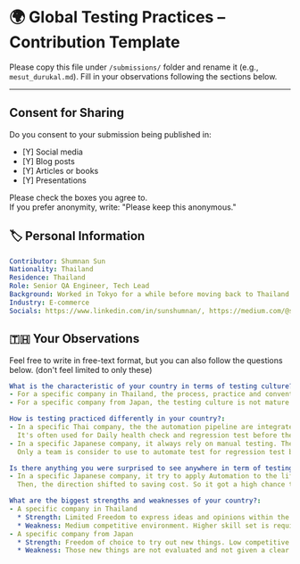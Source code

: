 # 🌍 Global Testing Practices – Contribution Template

Please copy this file under `/submissions/` folder and rename it (e.g., `mesut_durukal.md`). 
Fill in your observations following the sections below.

---

## Consent for Sharing

Do you consent to your submission being published in:
- [Y] Social media
- [Y] Blog posts
- [Y] Articles or books
- [Y] Presentations

Please check the boxes you agree to.  
If you prefer anonymity, write: "Please keep this anonymous."

## 🏷 Personal Information

```yaml
Contributor: Shumnan Sun
Nationality: Thailand
Residence: Thailand
Role: Senior QA Engineer, Tech Lead
Background: Worked in Tokyo for a while before moving back to Thailand. Maintain the QA tool before have a chance to improve the automation pipeline from the deployment pipeline.
Industry: E-commerce
Socials: https://www.linkedin.com/in/sunshumnan/, https://medium.com/@shumnan

```

## 🇹🇭 Your Observations
Feel free to write in free-text format, but you can also follow the questions below. (don't feel limited to only these)

```yaml
What is the characteristic of your country in terms of testing culture?:
- For a specific company in Thailand, the process, practice and convention are quite mature from the clear direction from the management level.
- For a specific company from Japan, the testing culture is not mature. No direction from a person in high level position. Without leader, each team would do whatever they think is right.

How is testing practiced differently in your country?:
- In a specific Thai company, the the automation pipeline are integrated since I joined the team. It also come with the test result portal to store the test result for historical tracking.
  It's often used for Daily health check and regression test before the release. So, the deployment is safer and reliable. QA would dedicate with manual testing along with Automate ones and also work closely with developers to improve the quality of the product.
- In a specific Japanese company, it always rely on manual testing. The test automation are just a nice-to-have tool. The adoption rate is really low even the quality pipeline are completed. The test result are not stored for historical tracking.
  Only a team is consider to use to automate test for regression test before the release. The deployment is risky and not reliable. But the QA direction are not given to the team. So, each team would do whatever they think is right.

Is there anything you were surprised to see anywhere in term of testing?:
- In a specific Japanese company, it try to apply Automation to the life cycle. But not promote not participate in the process. Result in really low adoption rate.
  Then, the direction shifted to saving cost. So it got a high chance that all automation would be abandoned and go back to manual testing only.

What are the biggest strengths and weaknesses of your country?:
- A specific company in Thailand 
  * Strength: Limited Freedom to express ideas and opinions within the mature QA process. Clear direction and Evaluation.
  * Weakness: Medium competitive environment. Higher skill set is required to keep up with the process and practice.
- A specific company from Japan
  * Strength: Freedom of choice to try out new things. Low competitive environment due to no clear direction and evaluation. 
  * Weakness: Those new things are not evaluated and not given a clear direction from the management level. So QA improvement is locked in stagnation.

```